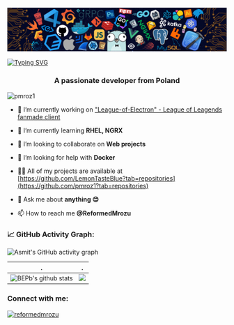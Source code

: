 
![](./header_.png)

 [![Typing SVG](https://readme-typing-svg.herokuapp.com?color=%2336BCF7&center=true&vCenter=true&width=1000&lines=Hi+👋,+I'm+Piotr;+Welcome+to+My+Profile!;Nearly+3+years+of+programming+experience;Always+learning+new+things+;Linux+enthusiast+;Computer+Science+graduate)](https://git.io/typing-svg)

<!-- <h1 align="center">
 
</h1> -->
<h3 align="center">A passionate developer from Poland</h3>

<p align="left"> <img src="https://komarev.com/ghpvc/?username=pmroz1&label=Profile%20views&color=0e75b6&style=flat" alt="pmroz1" /> </p>

<!-- <p align="left"> <a href="https://twitter.com/reformedmrozu" target="blank"><img src="https://img.shields.io/twitter/follow/reformedmrozu?logo=twitter&style=for-the-badge" alt="reformedmrozu" /></a> </p> -->

- 🔭 I’m currently working on ["League-of-Electron" - League of Leagends fanmade client](https://github.com/pmroz1/League-of-Electron)

- 🌱 I’m currently learning **RHEL, NGRX**

- 👯 I’m looking to collaborate on **Web projects**

- 🤝 I’m looking for help with **Docker**

- 👨‍💻 All of my projects are available at [https://github.com/LemonTasteBlue?tab=repositories](https://github.com/pmroz1?tab=repositories)

- 💬 Ask me about **anything 😊**

- 📫 How to reach me **@ReformedMrozu**


<!--   GitHub stats graph -->
### 📈 GitHub Activity Graph:
![Asmit's GitHub activity graph](https://activity-graph.herokuapp.com/graph?username=pmroz1&hide_border=true&theme=redical)

 . | .
--- | --- 
![BEPb's github stats](https://github-readme-stats.vercel.app/api?username=pmroz1&show_icons=true&theme=radical&include_all_commits=true) | <img src="https://github-readme-streak-stats.herokuapp.com/?user=pmroz1"></img>

<h3 align="left">Connect with me:</h3>
<p align="left">
<a href="https://twitter.com/reformedmrozu" target="blank"><img align="center" src="https://cdn.jsdelivr.net/npm/simple-icons@3.0.1/icons/twitter.svg" alt="reformedmrozu" height="30" width="40" /></a>
</p>


